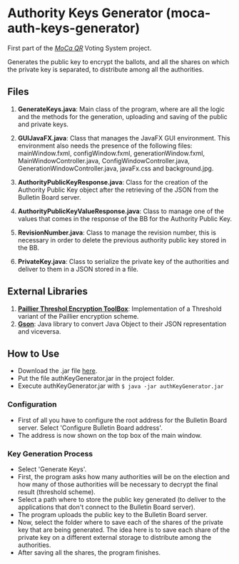 # Authority Keys Generator (moca-auth-keys-generator)
First part of the [*MoCa QR*](http://mocaqr.niclabs.cl) Voting System project.

Generates the public key to encrypt the ballots, and all the shares on which the private key is separated, to distribute among all the authorities.

## Files
1. **GenerateKeys.java**: Main class of the program, where are all the logic and the methods for the generation, uploading and saving of the public and private keys.

2. **GUIJavaFX.java**: Class that manages the JavaFX GUI environment. This environment also needs the presence of the following files: mainWindow.fxml, configWindow.fxml, generationWindow.fxml, MainWindowController.java, ConfigWindowController.java, GenerationWindowController.java, javaFx.css and background.jpg.

3. **AuthorityPublicKeyResponse.java**: Class for the creation of the Authority Public Key object after the retrieving of the JSON from the Bulletin Board server.

4. **AuthorityPublicKeyValueResponse.java**: Class to manage one of the values that comes in the response of the BB for the Authority Public Key.

5. **RevisionNumber.java**: Class to manage the revision number, this is necessary in order to delete the previous authority public key stored in the BB.

6. **PrivateKey.java**: Class to serialize the private key of the authorities and deliver to them in a JSON stored in a file.

## External Libraries
1. **[Paillier Threshol Encryption ToolBox](http://cs.utdallas.edu/dspl/cgi-bin/pailliertoolbox/index.php?go=home)**: Implementation of a Threshold variant of the Paillier encryption scheme.
2. **[Gson](https://github.com/google/gson)**: Java library to convert Java Object to their JSON representation and viceversa. 

## How to Use
* Download the .jar file [here](https://github.com/CamiloG/moca_qr/blob/master/KeyGeneration_Apps/AuthKeysGenerator_light.jar?raw=true).
* Put the file authKeyGenerator.jar in the project folder.
* Execute authKeyGenerator.jar with `$ java -jar authKeyGenerator.jar`

### Configuration
* First of all you have to configure the root address for the Bulletin Board server. Select 'Configure Bulletin Board address'.
* The address is now shown on the top box of the main window.

### Key Generation Process
* Select 'Generate Keys'.
* First, the program asks how many authorities will be on the election and how many of those authorities will be necessary to decrypt the final result (threshold scheme).
* Select a path where to store the public key generated (to deliver to the applications that don't connect to the Bulletin Board server).
* The program uploads the public key to the Bulletin Board server.
* Now, select the folder where to save each of the shares of the private key that are being generated. The idea here is to save each share of the private key on a different external storage to distribute among the authorities.
* After saving all the shares, the program finishes.
